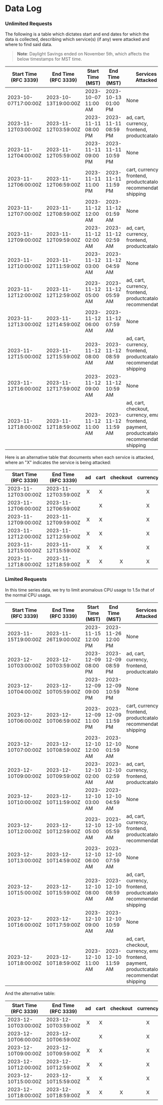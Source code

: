 # Data Log

### Unlimited Requests

The following is a table which dictates start and end dates for which the data is collected, describing which service(s) (if any) were attacked and where to find said data. 

> **Note**: Daylight Savings ended on November 5th, which affects the below timestamps for MST time.

| Start Time (RFC 3339) | End Time (RFC 3339)  | Start Time (MST)    | End Time (MST)      | Services Attacked                                                                                | File name                    |
| --------------------- | -------------------- | ------------------- | ------------------- | ------------------------------------------------------------------------------------------------ | ---------------------------- |
| 2023-10-07T17:00:00Z  | 2023-10-13T19:00:00Z | 2023-10-07 11:00 AM | 2023-10-13 01:00 PM | None                                                                                             | CPU_Usage-NORMAL.csv         |
| 2023-11-12T03:00:00Z  | 2023-11-12T03:59:00Z | 2023-11-11 08:00 PM | 2023-11-11 08:59 PM | ad, cart, currency, frontend, productcatalog                                                     | CPU_Usage-OVERALL_ATTACK.csv |
| 2023-11-12T04:00:00Z  | 2023-11-12T05:59:00Z | 2023-11-11 09:00 PM | 2023-11-11 10:59 PM | None                                                                                             | CPU_Usage-OVERALL_ATTACK.csv |
| 2023-11-12T06:00:00Z  | 2023-11-12T06:59:00Z | 2023-11-11 11:00 PM | 2023-11-11 11:59 PM | cart, currency, frontend, productcatalog, recommendation, shipping                               | CPU_Usage-OVERALL_ATTACK.csv |
| 2023-11-12T07:00:00Z  | 2023-11-12T08:59:00Z | 2023-11-12 12:00 AM | 2023-11-12 01:59 AM | None                                                                                             | CPU_Usage-OVERALL_ATTACK.csv |
| 2023-11-12T09:00:00Z  | 2023-11-12T09:59:00Z | 2023-11-12 02:00 AM | 2023-11-12 02:59 AM | ad, cart, currency, frontend, productcatalog                                                     | CPU_Usage-OVERALL_ATTACK.csv |
| 2023-11-12T10:00:00Z  | 2023-11-12T11:59:00Z | 2023-11-12 03:00 AM | 2023-11-12 04:59 AM | None                                                                                             | CPU_Usage-OVERALL_ATTACK.csv |
| 2023-11-12T12:00:00Z  | 2023-11-12T12:59:00Z | 2023-11-12 05:00 AM | 2023-11-12 05:59 AM | ad, cart, currency, frontend, productcatalog, recommendation                                     | CPU_Usage-OVERALL_ATTACK.csv |
| 2023-11-12T13:00:00Z  | 2023-11-12T14:59:00Z | 2023-11-12 06:00 AM | 2023-11-12 07:59 AM | None                                                                                             | CPU_Usage-OVERALL_ATTACK.csv |
| 2023-11-12T15:00:00Z  | 2023-11-12T15:59:00Z | 2023-11-12 08:00 AM | 2023-11-12 08:59 AM | ad, cart, currency, frontend, productcatalog, recommendation, shipping                           | CPU_Usage-OVERALL_ATTACK.csv |
| 2023-11-12T16:00:00Z  | 2023-11-12T17:59:00Z | 2023-11-12 09:00 AM | 2023-11-12 10:59 AM | None                                                                                             | CPU_Usage-OVERALL_ATTACK.csv |
| 2023-11-12T18:00:00Z  | 2023-11-12T18:59:00Z | 2023-11-12 11:00 AM | 2023-11-12 11:59 AM | ad, cart, checkout, currency, email, frontend, payment, productcatalog, recommendation, shipping | CPU_Usage-OVERALL_ATTACK.csv |


Here is an alternative table that documents when each service is attacked, where an "X" indicates the service is being attacked:

| Start Time (RFC 3339) | End Time (RFC 3339)  | ad  | cart | checkout | currency | email | frontend | payment | productcatalog | recommendation | shipping |
| --------------------- | -------------------- | :-: | :--: | :------: | :------: | :---: | :------: | :-----: | :------------: | :------------: | :------: |
| 2023-11-12T03:00:00Z  | 2023-11-12T03:59:00Z |  X  |  X   |          |    X     |       |    X     |         |       X        |                |          |
| 2023-11-12T06:00:00Z  | 2023-11-12T06:59:00Z |     |  X   |          |    X     |       |    X     |         |       X        |       X        |    X     |
| 2023-11-12T09:00:00Z  | 2023-11-12T09:59:00Z |  X  |  X   |          |    X     |       |    X     |         |       X        |                |          |
| 2023-11-12T12:00:00Z  | 2023-11-12T12:59:00Z |  X  |  X   |          |    X     |       |    X     |         |       X        |       X        |          |
| 2023-11-12T15:00:00Z  | 2023-11-12T15:59:00Z |  X  |  X   |          |    X     |       |    X     |         |       X        |       X        |    X     |
| 2023-11-12T18:00:00Z  | 2023-11-12T18:59:00Z |  X  |  X   |    X     |    X     |   X   |    X     |    X    |       X        |       X        |    X     |


### Limited Requests

In this time series data, we try to limit anomalous CPU usage to 1.5x that of the normal CPU usage. 

| Start Time (RFC 3339) | End Time (RFC 3339)  | Start Time (MST)    | End Time (MST)      | Services Attacked                                                                                | File name                    |
| --------------------- | -------------------- | ------------------- | ------------------- | ------------------------------------------------------------------------------------------------ | ---------------------------- |
| 2023-11-15T19:00:00Z  | 2023-11-26T19:00:00Z | 2023-11-15 12:00 PM | 2023-11-26 12:00 PM | None                                                                                             | CPU_Usage-NORMALv2.csv         |
| 2023-12-10T03:00:00Z  | 2023-12-10T03:59:00Z | 2023-12-09 08:00 PM | 2023-12-09 08:59 PM | ad, cart, currency, frontend, productcatalog                                                     | CPU_Usage-OVERALL_ATTACKv2.csv |
| 2023-12-10T04:00:00Z  | 2023-12-10T05:59:00Z | 2023-12-09 09:00 PM | 2023-12-09 10:59 PM | None                                                                                             | CPU_Usage-OVERALL_ATTACKv2.csv |
| 2023-12-10T06:00:00Z  | 2023-12-10T06:59:00Z | 2023-12-09 11:00 PM | 2023-12-09 11:59 PM | cart, currency, frontend, productcatalog, recommendation, shipping                               | CPU_Usage-OVERALL_ATTACKv2.csv |
| 2023-12-10T07:00:00Z  | 2023-12-10T08:59:00Z | 2023-12-10 12:00 AM | 2023-12-10 01:59 AM | None                                                                                             | CPU_Usage-OVERALL_ATTACKv2.csv |
| 2023-12-10T09:00:00Z  | 2023-12-10T09:59:00Z | 2023-12-10 02:00 AM | 2023-12-10 02:59 AM | ad, cart, currency, frontend, productcatalog                                                     | CPU_Usage-OVERALL_ATTACKv2.csv |
| 2023-12-10T10:00:00Z  | 2023-12-10T11:59:00Z | 2023-12-10 03:00 AM | 2023-12-10 04:59 AM | None                                                                                             | CPU_Usage-OVERALL_ATTACKv2.csv |
| 2023-12-10T12:00:00Z  | 2023-12-10T12:59:00Z | 2023-12-10 05:00 AM | 2023-12-10 05:59 AM | ad, cart, currency, frontend, productcatalog, recommendation                                     | CPU_Usage-OVERALL_ATTACKv2.csv |
| 2023-12-10T13:00:00Z  | 2023-12-10T14:59:00Z | 2023-12-10 06:00 AM | 2023-12-10 07:59 AM | None                                                                                             | CPU_Usage-OVERALL_ATTACKv2.csv |
| 2023-12-10T15:00:00Z  | 2023-12-10T15:59:00Z | 2023-12-10 08:00 AM | 2023-12-10 08:59 AM | ad, cart, currency, frontend, productcatalog, recommendation, shipping                           | CPU_Usage-OVERALL_ATTACKv2.csv |
| 2023-12-10T16:00:00Z  | 2023-12-10T17:59:00Z | 2023-12-10 09:00 AM | 2023-12-10 10:59 AM | None                                                                                             | CPU_Usage-OVERALL_ATTACKv2.csv |
| 2023-12-10T18:00:00Z  | 2023-12-10T18:59:00Z | 2023-12-10 11:00 AM | 2023-12-10 11:59 AM | ad, cart, checkout, currency, email, frontend, payment, productcatalog, recommendation, shipping | CPU_Usage-OVERALL_ATTACKv2.csv |

And the alternative table:

| Start Time (RFC 3339) | End Time (RFC 3339)  | ad  | cart | checkout | currency | email | frontend | payment | productcatalog | recommendation | shipping |
| --------------------- | -------------------- | :-: | :--: | :------: | :------: | :---: | :------: | :-----: | :------------: | :------------: | :------: |
| 2023-12-10T03:00:00Z  | 2023-12-10T03:59:00Z |  X  |  X   |          |    X     |       |    X     |         |       X        |                |          |
| 2023-12-10T06:00:00Z  | 2023-12-10T06:59:00Z |     |  X   |          |    X     |       |    X     |         |       X        |       X        |    X     |
| 2023-12-10T09:00:00Z  | 2023-12-10T09:59:00Z |  X  |  X   |          |    X     |       |    X     |         |       X        |                |          |
| 2023-12-10T12:00:00Z  | 2023-12-10T12:59:00Z |  X  |  X   |          |    X     |       |    X     |         |       X        |       X        |          |
| 2023-12-10T15:00:00Z  | 2023-12-10T15:59:00Z |  X  |  X   |          |    X     |       |    X     |         |       X        |       X        |    X     |
| 2023-12-10T18:00:00Z  | 2023-12-10T18:59:00Z |  X  |  X   |    X     |    X     |   X   |    X     |    X    |       X        |       X        |    X     |
